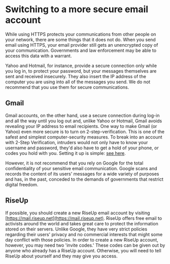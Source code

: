 [Title]: # (Switching to a more secure email account)
[Difficulty]: # (Beginner)
[Order]: # (7)

# Switching to a more secure email account

While using HTTPS protects your communications from other people on your network, there are some things that it does not do. When you send email using HTTPS, your email provider still gets an unencrypted copy of your communication. Governments and law enforcement may be able to access this data with a warrant.

Yahoo and Hotmail, for instance, provide a secure connection only while you log in, to protect your password, but your messages themselves are sent and received insecurely. They also insert the IP address of the computer you are using into all of the messages you send. We do not recommend that you use them for secure communications. 

## Gmail

Gmail accounts, on the other hand, use a secure connection during log-in and all the way until you log out and, unlike Yahoo or Hotmail, Gmail avoids revealing your IP address to email recipients. One way to make Gmail (or Yahoo) even more secure is to turn on 2-step-verification. This is one of the safest and simplest computer-security measures. To break into an account with 2-Step Verification, intruders would not only have to know your username and password, they'd also have to get a hold of your phone, or codes you hold with you. Setting it up is simple: [see here](https://support.google.com/accounts/answer/185839?hl=en).

However, it is not recommend that you rely on Google for the total confidentiality of your sensitive email communication. Google scans and records the content of its users' messages for a wide variety of purposes and has, in the past, conceded to the demands of governments that restrict digital freedom. 

## RiseUp

If possible, you should create a new RiseUp email account by visiting [https://mail.riseup.net](https://mail.riseup.net). RiseUp offers free email to activists around the world and takes great care to protect the information stored on their servers. Unlike Google, they have very strict policies regarding their users' privacy and no commercial interests that might some day conflict with those policies. In order to create a new RiseUp account, however, you may need two 'invite codes.' These codes can be given out by anyone who already has a RiseUp account. Otherwise, you will need to tell RiseUp about yourself and they may give you access.